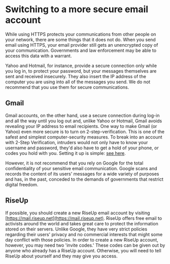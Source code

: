 [Title]: # (Switching to a more secure email account)
[Difficulty]: # (Beginner)
[Order]: # (7)

# Switching to a more secure email account

While using HTTPS protects your communications from other people on your network, there are some things that it does not do. When you send email using HTTPS, your email provider still gets an unencrypted copy of your communication. Governments and law enforcement may be able to access this data with a warrant.

Yahoo and Hotmail, for instance, provide a secure connection only while you log in, to protect your password, but your messages themselves are sent and received insecurely. They also insert the IP address of the computer you are using into all of the messages you send. We do not recommend that you use them for secure communications. 

## Gmail

Gmail accounts, on the other hand, use a secure connection during log-in and all the way until you log out and, unlike Yahoo or Hotmail, Gmail avoids revealing your IP address to email recipients. One way to make Gmail (or Yahoo) even more secure is to turn on 2-step-verification. This is one of the safest and simplest computer-security measures. To break into an account with 2-Step Verification, intruders would not only have to know your username and password, they'd also have to get a hold of your phone, or codes you hold with you. Setting it up is simple: [see here](https://support.google.com/accounts/answer/185839?hl=en).

However, it is not recommend that you rely on Google for the total confidentiality of your sensitive email communication. Google scans and records the content of its users' messages for a wide variety of purposes and has, in the past, conceded to the demands of governments that restrict digital freedom. 

## RiseUp

If possible, you should create a new RiseUp email account by visiting [https://mail.riseup.net](https://mail.riseup.net). RiseUp offers free email to activists around the world and takes great care to protect the information stored on their servers. Unlike Google, they have very strict policies regarding their users' privacy and no commercial interests that might some day conflict with those policies. In order to create a new RiseUp account, however, you may need two 'invite codes.' These codes can be given out by anyone who already has a RiseUp account. Otherwise, you will need to tell RiseUp about yourself and they may give you access.